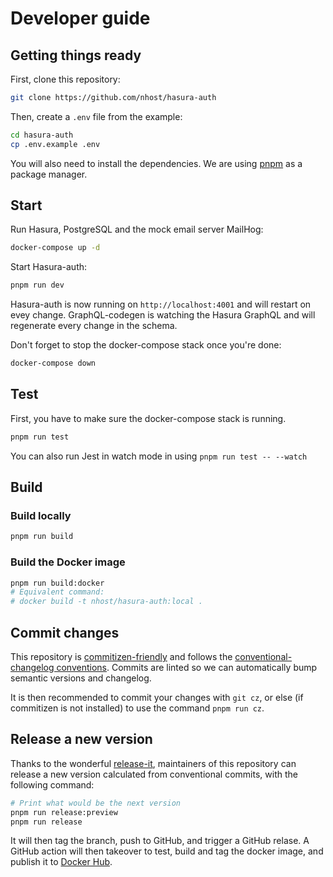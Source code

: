 # Developer guide

## Getting things ready

First, clone this repository:

```sh
git clone https://github.com/nhost/hasura-auth
```

Then, create a `.env` file from the example:

```sh
cd hasura-auth
cp .env.example .env
```

You will also need to install the dependencies. We are using [pnpm](https://pnpm.io/) as a package manager.
## Start

Run Hasura, PostgreSQL and the mock email server MailHog:

```sh
docker-compose up -d
```

Start Hasura-auth:

```sh
pnpm run dev
```

Hasura-auth is now running on `http://localhost:4001` and will restart on evey change. GraphQL-codegen is watching the Hasura GraphQL and will regenerate every change in the schema.

Don't forget to stop the docker-compose stack once you're done:

```sh
docker-compose down
```

## Test

First, you have to make sure the docker-compose stack is running.

```sh
pnpm run test
```

You can also run Jest in watch mode in using `pnpm run test -- --watch`

## Build

### Build locally

```sh
pnpm run build
```

### Build the Docker image

```sh
pnpm run build:docker
# Equivalent command:
# docker build -t nhost/hasura-auth:local .
```

## Commit changes

This repository is [commitizen-friendly](https://github.com/commitizen/cz-cli#making-your-repo-commitizen-friendly) and follows the [conventional-changelog conventions](https://github.com/conventional-changelog/conventional-changelog).
Commits are linted so we can automatically bump semantic versions and changelog.

It is then recommended to commit your changes with `git cz`, or else (if commitizen is not installed) to use the command `pnpm run cz`.

## Release a new version

Thanks to the wonderful [release-it](https://github.com/release-it/release-it), maintainers of this repository can release a new version calculated from conventional commits, with the following command:

```sh
# Print what would be the next version
pnpm run release:preview
pnpm run release
```

It will then tag the branch, push to GitHub, and trigger a GitHub relase. A GitHub action will then takeover to test, build and tag the docker image, and publish it to [Docker Hub](https://hub.docker.com/r/nhost/hasura-auth).

